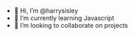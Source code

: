 - 👋 Hi, I’m @harrysisley
- 🌱 I’m currently learning Javascript
- 💞️ I’m looking to collaborate on projects

<!---
harrysisley/harrysisley is a ✨ special ✨ repository because its `README.md` (this file) appears on your GitHub profile.
You can click the Preview link to take a look at your changes.
--->
